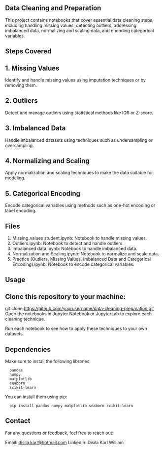 ## Data Cleaning and Preparation

This project contains notebooks that cover essential data cleaning steps, including handling missing values, detecting outliers, addressing imbalanced data, normalizing and scaling data, and encoding categorical variables.

## Steps Covered
## 1. Missing Values
Identify and handle missing values using imputation techniques or by removing them.

## 2. Outliers
Detect and manage outliers using statistical methods like IQR or Z-score.

## 3. Imbalanced Data
Handle imbalanced datasets using techniques such as undersampling or oversampling.

## 4. Normalizing and Scaling
Apply normalization and scaling techniques to make the data suitable for modeling.

## 5. Categorical Encoding
Encode categorical variables using methods such as one-hot encoding or label encoding.

## Files
1. Missing_values student.ipynb: Notebook to handle missing values.
2. Outliers.ipynb: Notebook to detect and handle outliers.
3. Imbalanced data.ipynb: Notebook to handle imbalanced data.
4. Normalization and Scaling.ipynb: Notebook to normalize and scale data.
5. Practice (Outliers, Missing Values, Imbalanced Data and Categorical Encoding).ipynb: Notebook to encode categorical variables.

## Usage

## Clone this repository to your machine:

git clone https://github.com/yourusername/data-cleaning-preparation.git
Open the notebooks in Jupyter Notebook or JupyterLab to explore each cleaning technique.

Run each notebook to see how to apply these techniques to your own datasets.

## Dependencies

Make sure to install the following libraries:

      pandas
      numpy
      matplotlib
      seaborn
      scikit-learn

You can install them using pip:
      
      pip install pandas numpy matplotlib seaborn scikit-learn

## Contact

For any questions or feedback, feel free to reach out:

Email: disila.karl@hotmail.com
LinkedIn: Disila Karl William

